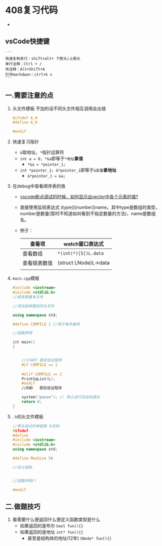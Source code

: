 # 408复习代码

- 
## vsCode快捷键
    ```
    快速复制本行：shift+alt+ 下箭头/上箭头
    单行注释：Ctrl + /
    块注释：Alt+Shift+A
    打开markdwon：ctrl+k v
    ```

## 一.需要注意的点
1. 头文件模板 不加的话不同头文件相互调用会出错
    ```cpp
    #ifndef A_H
    #define A_H

    #endif
    ```
2. 快速复习指针
   - ```&```取地址，```*```指针运算符
    - ```int a = 0; *&a```即等于```*地址```**拿值**
        - ```*&a = *pointer_1;```
    - ```int *pointer_1; &*pointer_1```即等于```&变量```**拿地址**
        -  ```&*pointer_1 = &a;```
3. 在debug中查看顺序表的值
   - [vscode断点调试的时候，如何显示出vector中各个元素的值?](#https://ask.csdn.net/questions/7706531)
   - 直接使用监视表达式 (type()[number])name。其中type是数组的类型，number是数量(暂时不知道如何看到不指定数量的方法)，name是数组名。
   - 例子： 

        | 查看项  | watch窗口表达式   |
        | --- | --- | 
        | 查看数组    |   ```*(int(*)[5])L.data```  |   
        | 查看链表数值    |   (struct LNode)L->data  |     
        |     |     |     

4. ```main.cpp```模板
    ```cpp
    #include <iostream>
    #include <stdlib.h>
    //顺序表基本文件

    //添加各种题目的头文件

    using namespace std;

    #define COMPILE 1 //用于条件编译 

    //函数声明

    int main()
    {
    

        //START 题目验证程序
        #if COMPILE == 1
        
        #elif COMPILE == 2
        PrintSqList(L);
        #endif
        //END   题目验证程序

        system("pause"); // 防止运行后自动退出
        return 0;
    }
    ```
5. ```.h```的头文件模板
    ```cpp
    //带头结点的单链表 9月30
    #ifndef 
    #define 
    #include <iostream>
    #include <stdlib.h>
    using namespace std;

    #define MaxSize 50

    //定义结构


    //函数声明/*

    #endif
    ```
## 二.做题技巧
1. 看需要什么便返回什么便定义函数类型是什么
    - 如果返回的是布尔 ```bool fun(){}```
    - 如果返回的是地址 ```int* fun(){}``` 
        - 甚至是结构体的地址(12年) ```SNode* fun(){}```